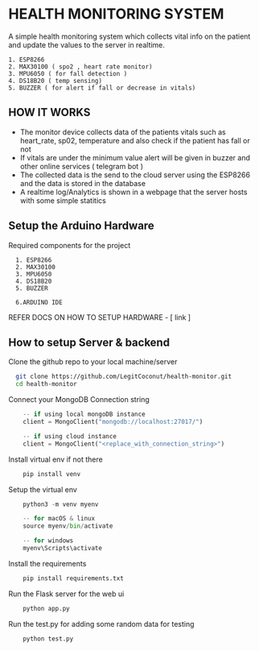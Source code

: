 
# HEALTH MONITORING SYSTEM

A simple health monitoring system which collects vital info on the patient and update the values to the server in realtime.

    1. ESP8266
    2. MAX30100 ( spo2 , heart rate monitor)
    3. MPU6050 ( for fall detection )
    4. DS18B20 ( temp sensing)
    5. BUZZER ( for alert if fall or decrease in vitals)



## HOW IT WORKS

- The monitor device collects data of the patients vitals such as heart_rate, sp02, temperature and also check if the patient has fall or not
- If vitals are under the minimum value alert will be given in buzzer and other online services ( telegram bot )
- The collected data is the send to the cloud server using the ESP8266 and the data is stored in the database
- A realtime log/Analytics is shown in a webpage that the server hosts with some simple statitics

## Setup the Arduino Hardware

Required components for the project

```info
  1. ESP8266
  2. MAX30100 
  3. MPU6050 
  4. DS18B20
  5. BUZZER 
  
  6.ARDUINO IDE
```

REFER DOCS ON HOW TO SETUP HARDWARE - [ link ]


## How to setup Server & backend


Clone the github repo to your local machine/server

```bash
  git clone https://github.com/LegitCoconut/health-monitor.git
  cd health-monitor
```
Connect your MongoDB Connection string
```python
    -- if using local mongoDB instance
    client = MongoClient("mongodb://localhost:27017/")

    -- if using cloud instance
    client = MongoClient("<replace_with_connection_string>")
```
    
Install virtual env if not there
```python
    pip install venv
```
Setup the virtual env 
```python
    python3 -m venv myenv

    -- for macOS & linux
    source myenv/bin/activate

    -- for windows
    myenv\Scripts\activate
```
Install the requirements
```python
    pip install requirements.txt
```
Run the Flask server for the web ui
```python
    python app.py
```

Run the test.py for adding some random data for testing
```python 
    python test.py
```